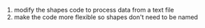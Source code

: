 1. modify the shapes code to process data from a text file
2. make the code more flexible so shapes don't need to be named